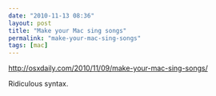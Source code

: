 ```yaml
---
date: "2010-11-13 08:36"
layout: post
title: "Make your Mac sing songs"
permalink: "make-your-mac-sing-songs"
tags: [mac]
---
```


<a href="http://osxdaily.com/2010/11/09/make-your-mac-sing-songs/">http://osxdaily.com/2010/11/09/make-your-mac-sing-songs/</a>

Ridiculous syntax.
